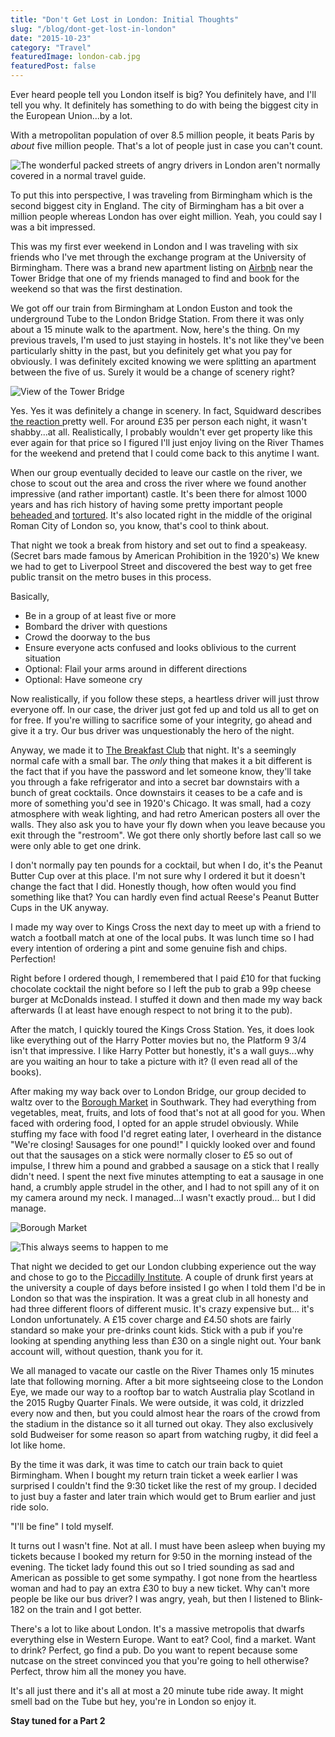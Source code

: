 ```yaml
---
title: "Don't Get Lost in London: Initial Thoughts"
slug: "/blog/dont-get-lost-in-london"
date: "2015-10-23"
category: "Travel"
featuredImage: london-cab.jpg
featuredPost: false
---
```


Ever heard people tell you London itself is big? You definitely have, and I'll tell you why. It definitely has something to do with being the biggest city in the European Union...by a lot.

With a metropolitan population of over 8.5 million people, it beats Paris by <em>about</em> five million people. That's a lot of people just in case you can't count.

![ The wonderful packed streets of angry drivers in London aren't normally covered in a normal travel guide.](./london-street.webp)


To put this into perspective, I was traveling from Birmingham which is the second biggest city in England. The city of Birmingham has a bit over a million people whereas London has over eight million. Yeah, you could say I was a bit impressed.

This was my first ever weekend in London and I was traveling with six friends who I've met through the exchange program at the University of Birmingham. There was a brand new apartment listing on <a href="https://www.airbnb.co.uk/?af=43720035&amp;c=A_TC%3D5t4psw2xws%26G_MT%3De%26G_CR%3D70539075276%26G_N%3Dg%26G_K%3Dairbnb%26G_P%3D%26G_D%3Dc&amp;gclid=CODftvCL1MgCFQblwgodn7sKFA&amp;dclid=CMKQwfCL1MgCFaQ92wod_o4BHA" target="_blank" rel="noopener">Airbnb</a> near the Tower Bridge that one of my friends managed to find and book for the weekend so that was the first destination.

We got off our train from Birmingham at London Euston and took the underground Tube to the London Bridge Station. From there it was only about a 15 minute walk to the apartment. Now, here's the thing. On my previous travels, I'm used to just staying in hostels. It's not like they've been particularly shitty in the past, but you definitely get what you pay for obviously. I was definitely excited knowing we were splitting an apartment between the five of us. Surely it would be a change of scenery right?

![View of the Tower Bridge](./tower-bridge.webp)

Yes. Yes it was definitely a change in scenery. In fact, Squidward describes<a href="https://www.youtube.com/watch?v=DKXjk3JexSg" target="_blank" rel="noopener"> the reaction </a>pretty well. For around £35 per person each night, it wasn't shabby...at all. Realistically, I probably wouldn't ever get property like this ever again for that price so I figured I'll just enjoy living on the River Thames for the weekend and pretend that I could come back to this anytime I want.

When our group eventually decided to leave our castle on the river, we chose to scout out the area and cross the river where we found another impressive (and rather important) castle. It's been there for almost 1000 years and has rich history of having some pretty important people <a href="http://www.hrp.org.uk/TowerOfLondon/stories/palacepeople/anneboleyn" target="_blank" rel="noopener">beheaded </a>and <a href="http://www.hrp.org.uk/Learninganddiscovery/Discoverthehistoricroyalpalaces/Prisoners/GuyFawkes" target="_blank" rel="noopener">tortured</a>. It's also located right in the middle of the original Roman City of London so, you know, that's cool to think about.

That night we took a break from history and set out to find a speakeasy. (Secret bars made famous by American Prohibition in the 1920's) We knew we had to get to Liverpool Street and discovered the best way to get free public transit on the metro buses in this process.

Basically,
<ul>
 	<li>Be in a group of at least five or more</li>
 	<li>Bombard the driver with questions</li>
 	<li>Crowd the doorway to the bus</li>
 	<li>Ensure everyone acts confused and looks oblivious to the current situation</li>
 	<li>Optional: Flail your arms around in different directions</li>
 	<li>Optional: Have someone cry</li>
</ul>

Now realistically, if you follow these steps, a heartless driver will just throw everyone off. In our case, the driver just got fed up and told us all to get on for free. If you're willing to sacrifice some of your integrity, go ahead and give it a try. Our bus driver was unquestionably the hero of the night.

Anyway, we made it to <a href="http://www.thebreakfastclubcafes.com/" target="_blank" rel="noopener">The Breakfast Club</a> that night. It's a seemingly normal cafe with a small bar. The <em>only</em> thing that makes it a bit different is the fact that if you have the password and let someone know, they'll take you through a fake refrigerator and into a secret bar downstairs with a bunch of great cocktails. Once downstairs it ceases to be a cafe and is more of something you'd see in 1920's Chicago. It was small, had a cozy atmosphere with weak lighting, and had retro American posters all over the walls. They also ask you to have your fly down when you leave because you exit through the "restroom". We got there only shortly before last call so we were only able to get one drink.

I don't normally pay ten pounds for a cocktail, but when I do, it's the Peanut Butter Cup over at this place. I'm not sure why I ordered it but it doesn't change the fact that I did. Honestly though, how often would you find something like that? You can hardly even find actual Reese's Peanut Butter Cups in the UK anyway.

I made my way over to Kings Cross the next day to meet up with a friend to watch a football match at one of the local pubs. It was lunch time so I had every intention of ordering a pint and some genuine fish and chips. Perfection!

Right before I ordered though, I remembered that I paid ‎£10 for that fucking chocolate cocktail the night before so I left the pub to grab a 99p cheese burger at McDonalds instead. I stuffed it down and then made my way back afterwards (I at least have enough respect to not bring it to the pub).

After the match, I quickly toured the Kings Cross Station. Yes, it does look like everything out of the Harry Potter movies but no, the Platform 9 3/4 isn't that impressive. I like Harry Potter but honestly, it's a wall guys...why are you waiting an hour to take a picture with it? (I even read all of the books).

After making my way back over to London Bridge, our group decided to waltz over to the <a href="http://boroughmarket.org.uk/" target="_blank" rel="noopener">Borough Market</a> in Southwark. They had everything from vegetables, meat, fruits, and lots of food that's not at all good for you. When faced with ordering food, I opted for an apple strudel obviously. While stuffing my face with food I'd regret eating later, I overheard in the distance "We're closing! Sausages for one pound!" I quickly looked over and found out that the sausages on a stick were normally closer to £5 so out of impulse, I threw him a pound and grabbed a sausage on a stick that I really didn't need. I spent the next five minutes attempting to eat a sausage in one hand, a crumbly apple strudel in the other, and I had to not spill any of it on my camera around my neck. I managed...I wasn't exactly proud... but I did manage.

![Borough Market](./borough-market.webp)

![This always seems to happen to me](./strudel.webp)

That night we decided to get our London clubbing experience out the way and chose to go to the <a href="http://www.piccadillyinstitute.com/" target="_blank" rel="noopener">Piccadilly Institute</a>. A couple of drunk first years at the university a couple of days before insisted I go when I told them I'd be in London so that was the inspiration. It was a great club in all honesty and had three different floors of different music. It's crazy expensive but... it's London unfortunately. A £15 cover charge and £4.50 shots are fairly standard so make your pre-drinks count kids. Stick with a pub if you're looking at spending anything less than £30 on a single night out. Your bank account will, without question, thank you for it.

We all managed to vacate our castle on the River Thames only 15 minutes late that following morning. After a bit more sightseeing close to the London Eye, we made our way to a rooftop bar to watch Australia play Scotland in the 2015 Rugby Quarter Finals. We were outside, it was cold, it drizzled every now and then, but you could almost hear the roars of the crowd from the stadium in the distance so it all turned out okay. They also exclusively sold Budweiser for some reason so apart from watching rugby, it did feel a lot like home.

By the time it was dark, it was time to catch our train back to quiet Birmingham. When I bought my return train ticket a week earlier I was surprised I couldn't find the 9:30 ticket like the rest of my group. I decided to just buy a faster and later train which would get to Brum earlier and just ride solo.

"I'll be fine" I told myself.

It turns out I wasn't fine. Not at all. I must have been asleep when buying my tickets because I booked my return for 9:50 in the morning instead of the evening. The ticket lady found this out so I tried sounding as sad and American as possible to get some sympathy. I got none from the heartless woman and had to pay an extra £30 to buy a new ticket. Why can't more people be like our bus driver? I was angry, yeah, but then I listened to Blink-182 on the train and I got better.

There's a lot to like about London. It's a massive metropolis that dwarfs everything else in Western Europe. Want to eat? Cool, find a market. Want to drink? Perfect, go find a pub. Do you want to repent because some nutcase on the street convinced you that you're going to hell otherwise? Perfect, throw him all the money you have.

It's all just there and it's all at most a 20 minute tube ride away. It might smell bad on the Tube but hey, you're in London so enjoy it.

<strong>Stay tuned for a Part 2</strong>